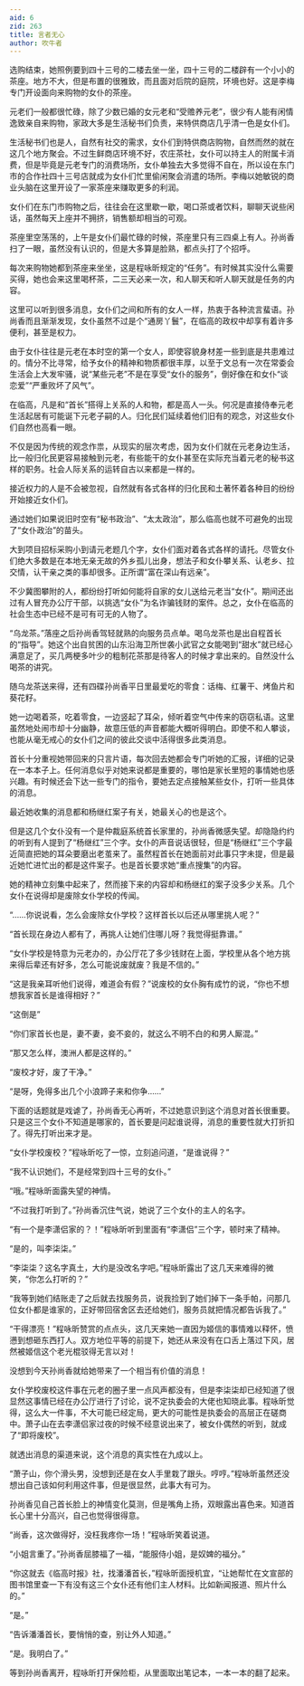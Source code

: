 ```yaml
---
aid: 6
zid: 263
title: 言者无心
author: 吹牛者
---
```


选购结束，她照例要到四十三号的二楼去坐一坐，四十三号的二楼辟有一个小小的茶座。地方不大，但是布置的很雅致，而且面对后院的庭院，环境也好。这是李梅专门开设面向来购物的女仆的茶座。

元老们一般都很忙碌，除了少数已婚的女元老和“受赡养元老”，很少有人能有闲情逸致亲自来购物，家政大多是生活秘书们负责，来特供商店几乎清一色是女仆们。

生活秘书们也是人，自然有社交的需求，女仆们到特供商店购物，自然而然的就在这几个地方聚会。不过生鲜商店环境不好，农庄茶社，女仆可以持主人的附属卡消费，但是毕竟是元老专门的消费场所，女仆单独去大多觉得不自在，所以设在东门市的合作社四十三号店就成为女仆们忙里偷闲聚会消遣的场所。李梅以她敏锐的商业头脑在这里开设了一家茶座来赚取更多的利润。

女仆们在东门市购物之后，往往会在这里歇一歇，喝口茶或者饮料，聊聊天说些闲话，虽然每天上座并不拥挤，销售额却相当的可观。

茶座里空荡荡的，上午是女仆们最忙碌的时候，茶座里只有三四桌上有人。孙尚香扫了一眼，虽然没有认识的，但是大多算是脸熟，都点头打了个招呼。

每次来购物她都到茶座来坐坐，这是程咏昕规定的“任务”。有时候其实没什么需要买得，她也会来这里喝杯茶，二三天必来一次，和人聊天和听人聊天就是任务的内容。

这里可以听到很多消息，女仆们之间和所有的女人一样，热衷于各种流言蜚语。孙尚香而且渐渐发现，女仆虽然不过是个“通房丫鬟”，在临高的政权中却享有着许多便利，甚至是权力。

由于女仆往往是元老在本时空的第一个女人，即使容貌身材差一些到底是共患难过的。情分不比寻常，给予女仆的精神和物质都很丰厚，以至于文总有一次在常委会生活会上大发牢骚，说“某些元老”不是在享受“女仆的服务”，倒好像在和女仆“谈恋爱”“严重败坏了风气”。

在临高，凡是和“首长”搭得上关系的人和物，都是高人一头。何况是直接侍奉元老生活起居有可能诞下元老子嗣的人。归化民们延续着他们旧有的观念，对这些女仆们自然也高看一眼。

不仅是因为传统的观念作祟，从现实的层次考虑，因为女仆们就在元老身边生活，比一般归化民更容易接触到元老，有些能干的女仆甚至在实际充当着元老的秘书这样的职务。社会人际关系的运转自古以来都是一样的。

接近权力的人是不会被忽视，自然就有各式各样的归化民和土著怀着各种目的纷纷开始接近女仆们。

通过她们如果说旧时空有“秘书政治”、“太太政治”，那么临高也就不可避免的出现了“女仆政治”的苗头。

大到项目招标采购小到请元老题几个字，女仆们面对着各式各样的请托。尽管女仆们绝大多数是在本地无亲无故的外乡孤儿出身，想法子和女仆攀关系、认老乡、拉交情，认干亲之类的事却很多。正所谓“富在深山有远亲”。

不少冀图攀附的人，都纷纷打听如何能将自家的女儿送给元老当“女仆”。期间还出过有人冒充办公厅干部，以挑选“女仆”为名诈骗钱财的案件。总之，女仆在临高的社会生态中已经不是可有可无的人物了。

“乌龙茶。”落座之后孙尚香驾轻就熟的向服务员点单。喝乌龙茶也是出自程首长的“指导”。她这个出自贫困的山东沿海卫所世袭小武官之女能喝到“甜水”就已经心满意足了，买几两梗多叶少的粗制花茶那是待客人的时候才拿出来的。自然没什么喝茶的讲究。

随乌龙茶送来得，还有四碟孙尚香平日里最爱吃的零食：话梅、红薯干、烤鱼片和葵花籽。

她一边喝着茶，吃着零食，一边竖起了耳朵，倾听着空气中传来的窃窃私语。这里虽然地处闹市却十分幽静，故意压低的声音都能大概听得明白。即使不和人攀谈，也能从毫无戒心的女仆们之间的彼此交谈中活得很多此类消息。

首长十分重视她带回来的只言片语，每次回去她都会专门听她的汇报，详细的记录在一本本子上。任何消息似乎对她来说都是重要的，哪怕是家长里短的事情她也感兴趣。有时候还会下达一些专门的指令，要她去定点接触某些女仆，打听一些具体的消息。

最近她收集的消息都和杨继红案子有关，她最关心的也是这个。

但是这几个女仆没有一个是仲裁庭系统首长家里的，孙尚香微感失望。却隐隐约约的听到有人提到了“杨继红”三个字。女仆的声音说话很轻，但是“杨继红”三个字最近简直把她的耳朵要磨出老茧来了。虽然程首长在她面前对此事只字未提，但是最近她忙进忙出的都是这件案子。也是首长要求她“重点搜集”的内容。

她的精神立刻集中起来了，然而接下来的内容却和杨继红的案子没多少关系。几个女仆在说得却是废除女仆学校的传闻。

“……你说说看，怎么会废除女仆学校？这样首长以后还从哪里挑人呢？”

“首长现在身边人都有了，再挑人让她们住哪儿呀？我觉得挺靠谱。”

“女仆学校是特意为元老办的，办公厅花了多少钱财在上面，学校里从各个地方挑来得后辈还有好多，怎么可能说废就废？我是不信的。”

“这是我亲耳听他们说得，难道会有假？”说废校的女仆胸有成竹的说，“你也不想想我家首长是谁得相好？”

“这倒是”

“你们家首长也是，妻不妻，妾不妾的，就这么不明不白的和男人厮混。”

“那又怎么样，澳洲人都是这样的。”

“废校才好，废了干净。”

“是呀，免得多出几个小浪蹄子来和你争……”

下面的话题就是戏谑了，孙尚香无心再听，不过她意识到这个消息对首长很重要。只是这三个女仆不知道是哪家的，首长要是问起谁说得，消息的重要性就大打折扣了。得先打听出来才是。

“女仆学校废校？”程咏昕吃了一惊，立刻追问道，“是谁说得？”

“我不认识她们，不是经常到四十三号的女仆。”

“哦。”程咏昕面露失望的神情。

“不过我打听到了。”孙尚香沉住气说，她说了三个女仆的主人的名字。

“有一个是李潇侣家的？！”程咏昕听到里面有“李潇侣”三个字，顿时来了精神。

“是的，叫李柒柒。”

“李柒柒？这名字真土，大约是没改名字吧。”程咏昕露出了这几天来难得的微笑，“你怎么打听的？”

“我等到她们结账走了之后就去找服务员，说我捡到了她们掉下一条手帕，问那几位女仆都是谁家的，正好带回宿舍区去还给她们，服务员就把情况都告诉我了。”

“干得漂亮！”程咏昕赞赏的点点头，这几天来她一直因为姬信的事情难以释怀，愤懑到想砸东西打人。双方地位平等的前提下，她还从来没有在口舌上落过下风，居然被姬信这个老光棍驳得无言以对！

没想到今天孙尚香就给她带来了一个相当有价值的消息！

女仆学校废校这件事在元老的圈子里一点风声都没有，但是李柒柒却已经知道了很显然这事情已经在办公厅进行了讨论，说不定执委会的大佬也知晓此事。程咏昕觉得，这么大一件事，不大可能已经定局，更大的可能性是执委会的高层正在磋商中。萧子山在去李潇侣家过夜的时候不经意说出来了，被女仆偶然的听到，就成了“即将废校”。

就透出消息的渠道来说，这个消息的真实性在九成以上。

“萧子山，你个滑头男，没想到还是在女人手里栽了跟头。哼哼。”程咏昕虽然还没想出自己该如何利用这件事，但是很显然，此事大有可为。

孙尚香见自己首长脸上的神情变化莫测，但是嘴角上扬，双眼露出喜色来。知道首长心里十分高兴，自己也觉得很得意。

“尚香，这次做得好，没枉我疼你一场！”程咏昕笑着说道。

“小姐言重了。”孙尚香屈膝福了一福，“能服侍小姐，是奴婢的福分。”

“你这就去《临高时报》社，找潘潘首长，”程咏昕面授机宜，“让她帮忙在文宣部的图书馆里查一下有没有这三个女仆还有他们主人材料。比如新闻报道、照片什么的。”

“是。”

“告诉潘潘首长，要悄悄的查，别让外人知道。”

“是。我明白了。”

等到孙尚香离开，程咏昕打开保险柜，从里面取出笔记本，一本一本的翻了起来。
